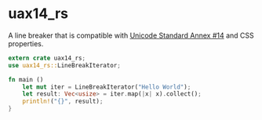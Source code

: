 # uax14_rs

A line breaker that is compatible with [Unicode Standard Annex #14][UAX14] and CSS properties.

[UAX14]: http://www.unicode.org/reports/tr14/

```rust
extern crate uax14_rs;
use uax14_rs::LineBreakIterator;

fn main ()
    let mut iter = LineBreakIterator("Hello World");
    let result: Vec<usize> = iter.map(|x| x).collect();
    println!("{}", result);
}
```

